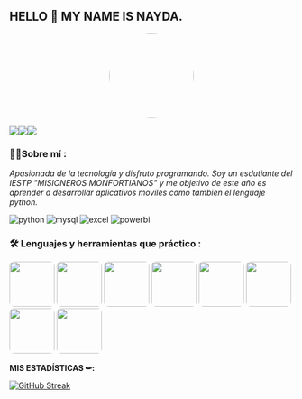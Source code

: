 ## HELLO 👋 MY NAME IS NAYDA. 

<p style="text-align:center"><img src="https://avatars.githubusercontent.com/u/132010744?s=96&v=4" style="width:150px; border-radius:50%"></p>

[![](https://img.shields.io/badge/LinkedIn-0077B5?style=for-the-badge&logo=linkedin&logoColor=white)](https://www.linkedin.com/in/noelianav/)[![](https://img.shields.io/badge/YouTube-red?style=for-the-badge&logo=youtube&logoColor=white)](https://www.youtube.com/channel/UCr6HdsNDgddt6rDGDdNaIpA)[![](https://img.shields.io/badge/Página_Web-yelow?style=for-the-badge&logo=medium&logoColor=white)](https://www.noelia-navarro.com/)

### 👩‍💻Sobre mí :
_Apasionada de la tecnología y disfruto programando.
Soy un esdutiante del IESTP "MISIONEROS MONFORTIANOS" y me objetivo de este año es aprender a desarrollar aplicativos moviles como tambien el lenguaje python._
 

<div id="header" align="left">
    <img decoding="async" src="https://img.shields.io/badge/Python-3776AB?style=for-the-badge&logo=python&logoColor=white" alt="python"/>
  </a>
    <img decoding="async" src="https://img.shields.io/badge/MySQL-6DB33F?style=for-the-badge&logo=mysql&logoColor=white" alt="mysql"/>
  </a>
 <img decoding="async" src="https://img.shields.io/badge/Microsoft_Excel-217346?style=for-the-badge&logo=microsoft-excel&logoColor=white" alt="excel"/>
  </a>
 <img decoding="async" src="https://img.shields.io/badge/Power_BI-FFBE00?style=for-the-badge&logo=Power-BI&logoColor=white" alt="powerbi"/>
  </a>
  </div>
  
### 🛠 Lenguajes y herramientas que práctico :
<div id="header" align="left">
   <img src="https://user-images.githubusercontent.com/25181517/192158954-f88b5814-d510-4564-b285-dff7d6400dad.png" style="width:80px; 
    border-radius:10%">
    </a>
<img src="	https://user-images.githubusercontent.com/25181517/192108374-8da61ba1-99ec-41d7-80b8-fb2f7c0a4948.png" style="width:80px; border-radius:10%">
 </a>
 <a>
<img src="https://user-images.githubusercontent.com/25181517/183898674-75a4a1b1-f960-4ea9-abcb-637170a00a75.png" style="width:80px; border-radius:10%">
 </a>
 
<img src="https://user-images.githubusercontent.com/25181517/192108891-d86b6220-e232-423a-bf5f-90903e6887c3.png" style="width:80px; border-radius:10%">
  </a>
  <a>
<img src="https://user-images.githubusercontent.com/25181517/117447155-6a868a00-af3d-11eb-9cfe-245df15c9f3f.png" style="width:80px; border-radius:10%">
  </a>
  <a>
<img src="https://user-images.githubusercontent.com/25181517/117201156-9a724800-adec-11eb-9a9d-3cd0f67da4bc.png" style="width:80px; border-radius:10%">
 </a>
 <a>
<img src="https://user-images.githubusercontent.com/25181517/183570228-6a040b9f-3ddf-47a2-a201-743121dac664.png" style="width:80px; border-radius:10%">
 </a>
<a>
<img src="https://user-images.githubusercontent.com/25181517/183896128-ec99105a-ec1a-4d85-b08b-1aa1620b2046.png" style="width:80px; border-radius:10%">
 </a>
   </div>
 
**MIS ESTADÍSTICAS ✏:**

[![GitHub Streak](http://github-readme-streak-stats.herokuapp.com?user=noelianav91&theme=dark&background=000000)](https://git.io/streak-stats)


